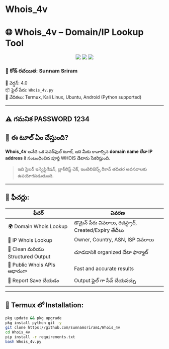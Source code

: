 # Whois_4v

# 🌐 Whois_4v – Domain/IP Lookup Tool

<p align="center">
  <img src="https://img.shields.io/badge/Tool-Type-Whois%20Lookup-blue?style=for-the-badge">
  <img src="https://img.shields.io/badge/Version-v4.0-red?style=for-the-badge">
  <img src="https://img.shields.io/badge/Language-Python3-yellow?style=for-the-badge">
</p>

### 🔐 కోడ్ రచయిత: Sunnam Sriram  
📅 వెర్షన్: 4.0  
📦 ఫైల్ పేరు: `Whois_4v.py`  
📱 వేదికలు: Termux, Kali Linux, Ubuntu, Android (Python supported)

---
## ⚠️ గమనిక PASSWORD 1234
## 🧠 ఈ టూల్ ఏం చేస్తుంది?

**Whois_4v** అనేది ఒక పవర్‌ఫుల్ టూల్, ఇది మీకు కావాల్సిన **domain name లేదా IP address** కి సంబంధించిన పూర్తి WHOIS డేటాను సేకరిస్తుంది.

> ఇది సైబర్ ఇన్వెస్టిగేషన్, బ్లాక్‌లిస్ట్ చెక్, ఇంటెలిజెన్స్ రీకాన్ తదితర అవసరాలకు ఉపయోగపడుతుంది.

---

## 🎯 ఫీచర్లు:

| ఫీచర్ | వివరణ |
|-------|--------|
| 🌍 Domain Whois Lookup | డొమైన్ పేరు వివరాలు, రెజిస్ట్రార్, Created/Expiry తేదీలు |
| 📡 IP Whois Lookup | Owner, Country, ASN, ISP వివరాలు |
| 📄 Clean మరియు Structured Output | చూడడానికి organized డేటా ఫార్మాట్ |
| 🧪 Public Whois APIs ఆధారంగా | Fast and accurate results |
| 💾 Report Save చేయడం | Output ఫైల్ గా సేవ్ చేయవచ్చు |

---

## 🔧 Termux లో Installation:

```bash
pkg update && pkg upgrade
pkg install python git -y
git clone https://github.com/sunnamsriram1/Whois_4v
cd Whois_4v
pip install -r requirements.txt
bash Whois_4v.py
